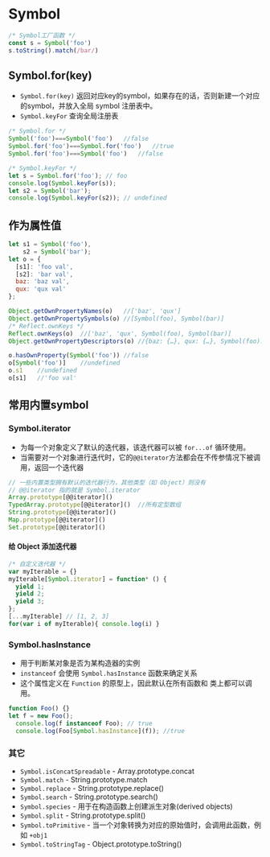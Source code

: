 # Symbol

```js
/* Symbol工厂函数 */
const s = Symbol('foo')
s.toString().match(/bar/)
```

## Symbol.for(key)

- `Symbol.for(key)` 返回对应key的symbol，如果存在的话，否则新建一个对应的symbol，并放入全局 symbol 注册表中。
- `Symbol.keyFor` 查询全局注册表

```js
/* Symbol.for */
Symbol('foo')===Symbol('foo')	//false
Symbol.for('foo')===Symbol.for('foo')	//true
Symbol.for('foo')===Symbol('foo')	//false

/* Symbol.keyFor */
let s = Symbol.for('foo'); // foo
console.log(Symbol.keyFor(s));
let s2 = Symbol('bar'); 
console.log(Symbol.keyFor(s2)); // undefined
```

## 作为属性值

```js
let s1 = Symbol('foo'),
	s2 = Symbol('bar');
let o = {
  [s1]: 'foo val',
  [s2]: 'bar val',
  baz: 'baz val',
  qux: 'qux val'
};

Object.getOwnPropertyNames(o)	//['baz', 'qux']
Object.getOwnPropertySymbols(o)	//[Symbol(foo), Symbol(bar)]
/* Reflect.ownKeys */
Reflect.ownKeys(o)	//['baz', 'qux', Symbol(foo), Symbol(bar)]
Object.getOwnPropertyDescriptors(o)	//{baz: {…}, qux: {…}, Symbol(foo): {…}, Symbol(bar): {…}}

o.hasOwnProperty(Symbol('foo'))	//false
o[Symbol('foo')]	//undefined
o.s1	//undefined
o[s1]	//'foo val'
```

## 常用内置symbol

### Symbol.iterator

- 为每一个对象定义了默认的迭代器，该迭代器可以被 `for...of` 循环使用。
- 当需要对一个对象进行迭代时，它的`@@iterator`方法都会在不传参情况下被调用，返回一个迭代器

```js
// 一些内置类型拥有默认的迭代器行为，其他类型（如 Object）则没有
// @@iterator 指的就是 Symbol.iterator 
Array.prototype[@@iterator]()
TypedArray.prototype[@@iterator]()	//所有定型数组
String.prototype[@@iterator]()
Map.prototype[@@iterator]()
Set.prototype[@@iterator]()
```

#### 给 Object 添加迭代器

```js
/* 自定义迭代器 */
var myIterable = {}
myIterable[Symbol.iterator] = function* () {
  yield 1;
  yield 2;
  yield 3;
};
[...myIterable] // [1, 2, 3]
for(var i of myIterable){ console.log(i) }
```



### Symbol.hasInstance

- 用于判断某对象是否为某构造器的实例
- `instanceof` 会使用 `Symbol.hasInstance` 函数来确定关系
- 这个属性定义在 `Function` 的原型上，因此默认在所有函数和 类上都可以调用。

```js
function Foo() {}
let f = new Foo();
  console.log(f instanceof Foo); // true
  console.log(Foo[Symbol.hasInstance](f)); //true
```



### 其它

- `Symbol.isConcatSpreadable` - Array.prototype.concat
- `Symbol.match` - String.prototype.match
- `Symbol.replace` - String.prototype.replace()
- `Symbol.search` - String.prototype.search()
- `Symbol.species` - 用于在构造函数上创建派生对象(derived objects)
- `Symbol.split` - String.prototype.split()
- `Symbol.toPrimitive` - 当一个对象转换为对应的原始值时，会调用此函数，例如 `+obj1`
- `Symbol.toStringTag` - Object.prototype.toString()



